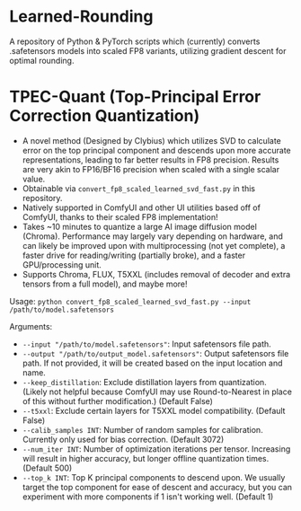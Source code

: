 # Learned-Rounding
A repository of Python &amp; PyTorch scripts which (currently) converts .safetensors models into scaled FP8 variants, utilizing gradient descent for optimal rounding.

# TPEC-Quant (Top-Principal Error Correction Quantization) 
- A novel method (Designed by Clybius) which utilizes SVD to calculate error on the top principal component and descends upon more accurate representations, leading to far better results in FP8 precision. Results are very akin to FP16/BF16 precision when scaled with a single scalar value.
- Obtainable via `convert_fp8_scaled_learned_svd_fast.py` in this repository.
- Natively supported in ComfyUI and other UI utilities based off of ComfyUI, thanks to their scaled FP8 implementation!
- Takes ~10 minutes to quantize a large AI image diffusion model (Chroma). Performance may largely vary depending on hardware, and can likely be improved upon with multiprocessing (not yet complete), a faster drive for reading/writing (partially broke), and a faster GPU/processing unit.
- Supports Chroma, FLUX, T5XXL (includes removal of decoder and extra tensors from a full model), and maybe more!

Usage: `python convert_fp8_scaled_learned_svd_fast.py --input /path/to/model.safetensors`

Arguments:
- `--input "/path/to/model.safetensors"`: Input safetensors file path.
- `--output "/path/to/output_model.safetensors"`: Output safetensors file path. If not provided, it will be created based on the input location and name.
- `--keep_distillation`: Exclude distillation layers from quantization. (Likely not helpful because ComfyUI may use Round-to-Nearest in place of this without further modification.) (Default False)
- `--t5xxl`: Exclude certain layers for T5XXL model compatibility. (Default False)
- `--calib_samples INT`: Number of random samples for calibration. Currently only used for bias correction. (Default 3072)
- `--num_iter INT`: Number of optimization iterations per tensor. Increasing will result in higher accuracy, but longer offline quantization times. (Default 500)
- `--top_k INT`: Top K principal components to descend upon. We usually target the top component for ease of descent and accuracy, but you can experiment with more components if 1 isn't working well. (Default 1)
